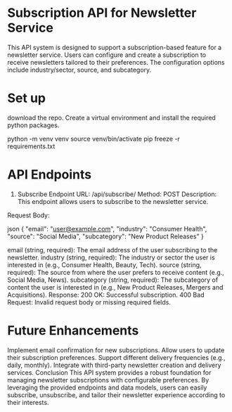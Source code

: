 # Subscription API for Newsletter Service
This API system is designed to support a subscription-based feature for a newsletter service. Users can configure and create a subscription to receive newsletters tailored to their preferences. The configuration options include industry/sector, source, and subcategory.

# Set up
download the repo.
Create a virtual environment and install the required python packages.

python -m venv venv
source venv/bin/activate
pip freeze -r requirements.txt


# API Endpoints
1. Subscribe Endpoint
URL: /api/subscribe/
Method: POST
Description: This endpoint allows users to subscribe to the newsletter service.

Request Body:

json
{
    "email": "user@example.com",
    "industry": "Consumer Health",
    "source": "Social Media",
    "subcategory": "New Product Releases"
}

email (string, required): The email address of the user subscribing to the newsletter.
industry (string, required): The industry or sector the user is interested in (e.g., Consumer Health, Beauty, Tech).
source (string, required): The source from where the user prefers to receive content (e.g., Social Media, News).
subcategory (string, required): The subcategory of content the user is interested in (e.g., New Product Releases, Mergers and Acquisitions).
Response:
200 OK: Successful subscription.
400 Bad Request: Invalid request body or missing required fields.

# Future Enhancements
Implement email confirmation for new subscriptions.
Allow users to update their subscription preferences.
Support different delivery frequencies (e.g., daily, monthly).
Integrate with third-party newsletter creation and delivery services.
Conclusion
This API system provides a robust foundation for managing newsletter subscriptions with configurable preferences. By leveraging the provided endpoints and data models, users can easily subscribe, unsubscribe, and tailor their newsletter experience according to their interests.